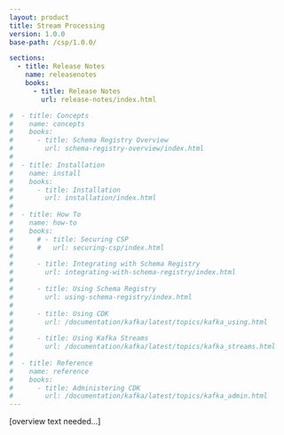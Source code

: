 ```yaml
---
layout: product
title: Stream Processing
version: 1.0.0
base-path: /csp/1.0.0/

sections:
  - title: Release Notes
    name: releasenotes
    books:
      - title: Release Notes
        url: release-notes/index.html

#  - title: Concepts
#    name: concepts
#    books:
#      - title: Schema Registry Overview
#        url: schema-registry-overview/index.html
#
#  - title: Installation
#    name: install
#    books:
#      - title: Installation
#        url: installation/index.html
#
#  - title: How To
#    name: how-to
#    books:
#      # - title: Securing CSP
#      #   url: securing-csp/index.html
#
#      - title: Integrating with Schema Registry
#        url: integrating-with-schema-registry/index.html
#
#      - title: Using Schema Registry
#        url: using-schema-registry/index.html
#
#      - title: Using CDK
#        url: /documentation/kafka/latest/topics/kafka_using.html
#
#      - title: Using Kafka Streams
#        url: /documentation/kafka/latest/topics/kafka_streams.html
#
#  - title: Reference
#    name: reference
#    books:
#      - title: Administering CDK
#        url: /documentation/kafka/latest/topics/kafka_admin.html
---
```


[overview text needed...]
